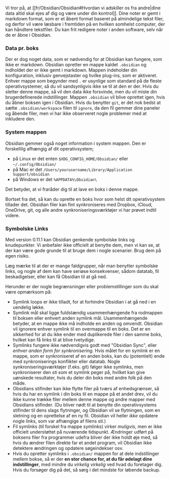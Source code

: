 Vi tror på, at [[fr/Obsidian/Obsidian#Hvordan vi adskiller os fra andre|dine data altid skal ejes af dig og være under din kontrol]]. Dine noter er gemt i markdown format, som er et åbent format baseret på almindelige tekst filer, og derfor vil være læsbare i fremtiden på en hvilken somhelst computer, der kan håndtere tekstfiler. Du kan frit redigere noter i anden software, selv når de er åbne i Obsidian.

### Data pr. boks
Der er dog noget data, som er nødvendig for at Obsidian kan fungere, som ikke er markdown. Obsidian opretter en mappe kaldet `.obsidian` og indholdet der er ikke gemt i markdown. Mappen indeholder din konfiguration, inklusiv genvejstaster og hvilke plug-ins, som er aktiveret. Enhver mappe som begynder med `.` er usynlige som standard på de fleste operativsystemer, så du vil sandsynligvis ikke se til at den er der. Hvis du sletter denne mappe, så vil den data ikke forsvinde, men du vil miste din brugerdefinerede indstillinger. Mappen `.obsidian` vil blive oprettet igen, hvis du åbner boksen igen i Obsidian.
Hvis du benytter `git`, er det nok bedst at sætte `.obsidian/workspace` filen til `ignore`, da den fil gemmer dine paneler og åbende filer, men vi har ikke observeret nogle problemer med at inkludere den.

### System mappen
Obsidian gemmer også noget information i system mappen. Den er forskellilg afhængig af dit operativsystem;
- på Linux er det enten `$XDG_CONFIG_HOME/Obsidian/` eller `~/.config/Obsidian/`
- på Mac er det `/Users/yourusername/Library/Application Support/obsidian`
- på Windows er det `%APPDATA%\Obsidian\`

Det betyder, at vi fraråder dig til at lave en boks i denne mappe.

Bortset fra det, så kan du oprette en boks hvor som helst dit operativsystem tillader det. Obsidian filer kan fint synkroniseres med Dropbox, iCloud, OneDrive, git, og alle andre synkroniseringsværktøjer vi har prøvet indtil videre.

### Symbolske Links

Med version 0.11.1 kan Obsidian genkende symbolske links og knudepunkter. Vi anbefaler ikke officielt at benytte dem, men vi kan se, at der kan være gode grunde til at bruge dem i nogle scenarier. Brug dem på egen risiko.

Læg mærke til at der er mange faldgrupper, når man benytter symbolske links, og nogle af dem kan have seriøse konsekvenser, sådom datatab, fil beskadigelser, eller kan få Obsidian til at gå ned.

Herunder er der nogle begrænsninger eller problemstillinger som du skal være opmærksom på:

- Symlink loops er ikke tilladt, for at forhindre Obsidian i at gå ned i en uendelig løkke.
- Symlink mål skal ligge fuldstændig usammenhængende fra rodmappen til boksen eller enhvert anden symlink mål. Usammenhængende betyder, at en mappe ikke må indholde en anden og omvendt. Obsidian vil ignorere enhver symlink til en overmappe til en boks. Det er en sikkerhed for at du ikke ender med duplikerede filer i den samme boks, hvilket kan få links til at blive tvetydige.
- Symlinks fungere ikke nødvendigvis godt med "Obsidian Sync", eller _enhver anden form for synkronisering_. Hvis målet for en symlink er en mappe, som er synkroniseret af en anden boks, kan du (potentielt) ende med synkroniserings konflikter eller datatab. Nogle synkroniseringsværktøjer (f.eks. git) følger ikke symlinks, men synkroniserer den _sti_ som et symlink peger på, hvilket kan give uønskede resultater, hvis du deler din boks med andre folk på den måde.
- Obsidians stifinder kan ikke flytte filer på tværs af enhedsgrænser, så hvis du har en symlink i din boks til en mappe på et andet drev, vil du ikke kunne trække filer mellem denne mappe og andre mapper med Obsidians stifinder. (Du bliver nødt til at benytte din operativsystems stifinder til dens slags flytninger, og Obsidian vil se flytningen, som en sletning og en oprettelse af en ny fil. Obsidian vil heller _ikke_ opdatere nogle links, som var afhængige af filens sti.)
- Fil symlinks (til forskel fra mappe symlinks) virker _muligvis_, men er ikke officielt understøttet på nuværende tidspunkt. Ændringer udført på boksens filer fra programmer udefra bliver der ikke holdt øje med, så hvis du ændrer filen direkte far et andet program, vil Obsidian ikke detektere ændringen og opdatere søgeindekser osv.
- Hvis du opretter symlinks i `.obsidian/` mappen for at dele indstillinger mellem bokse, så er der **en stor chance for, at du får ødelagt dine indstillinger**, med mindre du _virkelig virkelig_ ved hvad du foretager dig. Hvis du forsøger dig på det, så sørg i det mindste for løbende backup.
